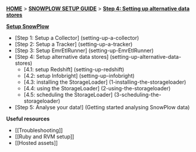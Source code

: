 [**HOME**](Home) > [**SNOWPLOW SETUP GUIDE**](Setting-up-SnowPlow) > [**Step 4: Setting up alternative data stores**](setting-up-alternative-data-stores)  

[**Setup SnowPlow**](Setting-up-SnowPlow)  

- [Step 1: Setup a Collector] (setting-up-a-collector)  
- [Step 2: Setup a Tracker] (setting-up-a-tracker)  
- [Step 3: Setup EmrEtlRunner] (setting-up-EmrEtlRunner)  
- [Step 4: Setup alternative data stores] (setting-up-alternative-data-stores) 
  - [4.1: setup Redshift] (setting-up-redshift)
  - [4.2: setup Infobright] (setting-up-infobright)
  - [4.3: installing the StorageLoader] (1-installing-the-storageloader)
  - [4.4: using the StorageLoader] (2-using-the-storageloader)
  - [4.5: scheduling the StorageLoader] (3-scheduling-the-storageloader)
- [Step 5: Analyse your data!] (Getting started analysing SnowPlow data)    

**Useful resources**  

- [[Troubleshooting]]  
- [[Ruby and RVM setup]]  
- [[Hosted assets]]  